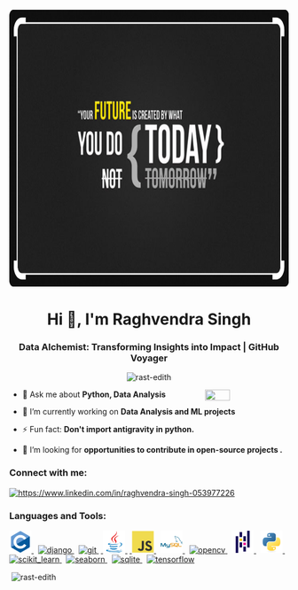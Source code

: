 <p align="center">
  <img src="https://github.com/RaST-EDITH/RaST-EDITH/blob/master/top.png" width="100%" height="500">
</p>

<h1 align="center">Hi 👋, I'm Raghvendra Singh</h1>
<h3 align="center">Data Alchemist: Transforming Insights into Impact | GitHub Voyager</h3>

<p align="center"> <img src="https://komarev.com/ghpvc/?username=rast-edith&label=Profile%20views&color=0e75b6&style=flat" alt="rast-edith" /> </p>

<img align="right" src="https://github.com/RaST-EDITH/RaST-EDITH/blob/master/profile_anim.gif" height="30%" width="30%" >


- 💬 Ask me about **Python, Data Analysis**

- 🔭 I’m currently working on **Data Analysis and ML projects**

- ⚡ Fun fact: **Don't import antigravity in python.**

- 🤝 I’m looking for **opportunities to contribute in open-source projects .**

<h3 align="left">Connect with me:</h3>
<p align="left">
<a href="https://linkedin.com/in/https://www.linkedin.com/in/raghvendra-singh-053977226" target="blank"><img align="center" src="https://raw.githubusercontent.com/rahuldkjain/github-profile-readme-generator/master/src/images/icons/Social/linked-in-alt.svg" alt="https://www.linkedin.com/in/raghvendra-singh-053977226" height="30" width="40" /></a>
</p>

<h3 align="left">Languages and Tools:</h3>
<p align="left"> <a href="https://www.cprogramming.com/" target="_blank" rel="noreferrer"> <img src="https://raw.githubusercontent.com/devicons/devicon/master/icons/c/c-original.svg" alt="c" width="40" height="40"/> </a> &nbsp <a href="https://www.djangoproject.com/" target="_blank" rel="noreferrer"> <img src="https://cdn.worldvectorlogo.com/logos/django.svg" alt="django" width="40" height="40"/> </a> &nbsp <a href="https://git-scm.com/" target="_blank" rel="noreferrer"> <img src="https://www.vectorlogo.zone/logos/git-scm/git-scm-icon.svg" alt="git" width="40" height="40"/> </a> &nbsp<a href="https://www.java.com" target="_blank" rel="noreferrer"> <img src="https://raw.githubusercontent.com/devicons/devicon/master/icons/java/java-original.svg" alt="java" width="40" height="40"/> </a> &nbsp<a href="https://developer.mozilla.org/en-US/docs/Web/JavaScript" target="_blank" rel="noreferrer"> <img src="https://raw.githubusercontent.com/devicons/devicon/master/icons/javascript/javascript-original.svg" alt="javascript" width="40" height="40"/> </a> &nbsp <a href="https://www.mysql.com/" target="_blank" rel="noreferrer"> <img src="https://raw.githubusercontent.com/devicons/devicon/master/icons/mysql/mysql-original-wordmark.svg" alt="mysql" width="40" height="40"/> </a> &nbsp <a href="https://opencv.org/" target="_blank" rel="noreferrer"> <img src="https://www.vectorlogo.zone/logos/opencv/opencv-icon.svg" alt="opencv" width="40" height="40"/> </a> &nbsp <a href="https://pandas.pydata.org/" target="_blank" rel="noreferrer"> <img src="https://raw.githubusercontent.com/devicons/devicon/2ae2a900d2f041da66e950e4d48052658d850630/icons/pandas/pandas-original.svg" alt="pandas" width="40" height="40"/> </a> &nbsp <a href="https://www.python.org" target="_blank" rel="noreferrer"> <img src="https://raw.githubusercontent.com/devicons/devicon/master/icons/python/python-original.svg" alt="python" width="40" height="40"/> </a> &nbsp <a href="https://scikit-learn.org/" target="_blank" rel="noreferrer"> <img src="https://upload.wikimedia.org/wikipedia/commons/0/05/Scikit_learn_logo_small.svg" alt="scikit_learn" width="40" height="40"/> </a> &nbsp <a href="https://seaborn.pydata.org/" target="_blank" rel="noreferrer"> <img src="https://seaborn.pydata.org/_images/logo-mark-lightbg.svg" alt="seaborn" width="40" height="40"/> </a> &nbsp <a href="https://www.sqlite.org/" target="_blank" rel="noreferrer"> <img src="https://www.vectorlogo.zone/logos/sqlite/sqlite-icon.svg" alt="sqlite" width="40" height="40"/> </a> &nbsp <a href="https://www.tensorflow.org" target="_blank" rel="noreferrer"> <img src="https://www.vectorlogo.zone/logos/tensorflow/tensorflow-icon.svg" alt="tensorflow" width="40" height="40"/> </a> </p>

<!-- <p><img align="left" src="https://github-readme-stats.vercel.app/api/top-langs?username=rast-edith&show_icons=true&locale=en&layout=compact" alt="rast-edith" /></p> -->

<p>&nbsp;<img align="center" src="https://github-readme-stats.vercel.app/api?username=rast-edith&show_icons=true&locale=en" alt="rast-edith" /></p>

<!-- <p><img align="center" src="https://github-readme-streak-stats.herokuapp.com/?user=rast-edith&" alt="rast-edith" /></p> -->
